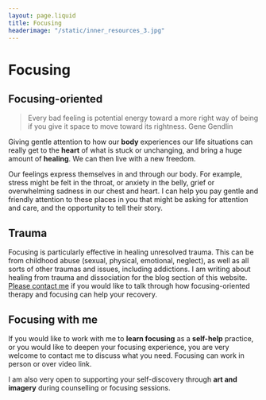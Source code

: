 ```yaml
---
layout: page.liquid
title: Focusing
headerimage: "/static/inner_resources_3.jpg"
---
```


# Focusing

## Focusing-oriented

<blockquote>Every bad feeling is potential energy toward a more right way of being if you give it space to move toward its rightness. Gene Gendlin</blockquote>

Giving gentle attention to how our **body** experiences our life situations can really get to the **heart** of what is stuck or unchanging, and bring a huge amount of **healing**. We can then live with a new freedom.

Our feelings express themselves in and through our body. For example, stress might be felt in the throat, or anxiety in the belly, grief or overwhelming sadness in our chest and heart. I can help you pay gentle and friendly attention to these places in you that might be asking for attention and care, and the opportunity to tell their story.

## Trauma

Focusing is particularly effective in healing unresolved trauma. This can be from childhood abuse (sexual, physical, emotional, neglect), as well as all sorts of other traumas and issues, including addictions. I am writing about healing from trauma and dissociation for the blog section of this website. [Please contact me](/#contact) if you would like to talk through how focusing-oriented therapy and focusing can help your recovery.

## Focusing with me

If you would like to work with me to **learn focusing** as a **self-help** practice, or you would like to deepen your focusing experience, you are very welcome to contact me to discuss what you need. Focusing can work in person or over video link.

I am also very open to supporting your self-discovery through **art and imagery** during counselling or focusing sessions.
